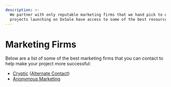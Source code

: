 ```yaml
---
description: >-
  We partner with only reputable marketing firms that we hand pick to ensure
  projects launching on DxSale have access to some of the best resources!
---
```


# Marketing Firms

Below are a list of some of the best marketing firms that you can contact to help make your project more successful:

* [Cryptic](https://crypticweb3.com) ([Alternate Contact](https://t.me/prismacryptic))
* [Anonymous Marketing](https://www.anonymousgroup.net)&#x20;


